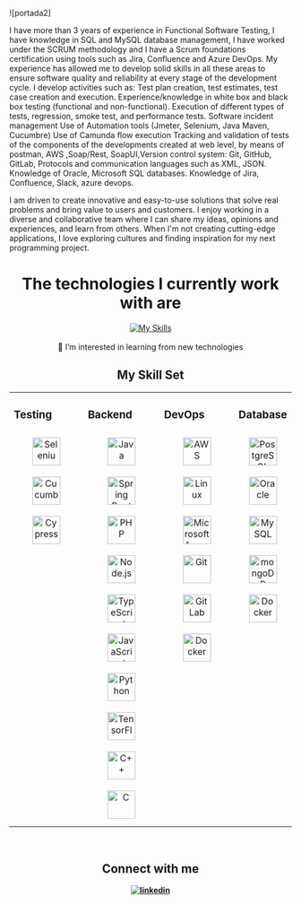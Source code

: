 ![portada2]

I have more than 3 years of experience in Functional Software Testing, I have knowledge in SQL and MySQL database management, I have worked under the SCRUM methodology and I have a Scrum foundations certification using tools such as Jira, Confluence and Azure DevOps. My experience has allowed me to develop solid skills in all these areas to ensure software quality and reliability at every stage of the development cycle.
I develop activities such as:
Test plan creation, test estimates, test case creation and execution.
Experience/knowledge in white box and black box testing (functional and non-functional).
Execution of different types of tests, regression, smoke test, and performance tests.
Software incident management
Use of Automation tools (Jmeter, Selenium, Java Maven, Cucumbre)
Use of Camunda flow execution 
Tracking and validation of tests of the components of the developments created at web level, by means of postman, AWS ,Soap/Rest, SoapUI,Version control system: Git, GitHub, GitLab, Protocols and communication languages such as XML, JSON.
Knowledge of Oracle, Microsoft SQL databases.
Knowledge of Jira, Confluence, Slack, azure devops.

I am driven to create innovative and easy-to-use solutions that solve real problems and bring value to users and customers. I enjoy working in a diverse and collaborative team where I can share my ideas, opinions and experiences, and learn from others. When I'm not creating cutting-edge applications, I love exploring cultures and finding inspiration for my next programming project.

<div align="center"> <h1> <strong> The technologies I currently work with are </strong> </h1> </div>   

<p align="center">
   <a href="https://skillicons.dev">
    <img src="https://skillicons.dev/icons?i=ts,aws,git,postgres,selenium,postman" alt="My Skills">
  </a>
  <br><br>
  👀 I’m interested in learning from new technologies
</p>

<div align="center"> <h2> <strong> My Skill Set <strong/></h2></div>

<table><tr><td valign="top" width="33%">

### Testing
<div align="center">  
<img style="margin: 10px" src="https://user-images.githubusercontent.com/25181517/184103699-d1b83c07-2d83-4d99-9a1e-83bd89e08117.png" alt="Selenium" height="50" />
<img style="margin: 10px" src="https://user-images.githubusercontent.com/25181517/184117353-4b437677-c4bb-4f4c-b448-af4920576732.png" alt="Cucumber" height="50" />
<img style="margin: 10px" src="https://user-images.githubusercontent.com/68279555/200387386-276c709f-380b-46cc-81fd-f292985927a8.png" alt="Cypress" height="50" />  
</div>

</td><td valign="top" width="33%">

### Backend  
<div align="center">
<img style="margin: 10px" src="https://profilinator.rishav.dev/skills-assets/java-original.svg" alt="Java" height="50" />
<img style="margin: 10px" src="https://profilinator.rishav.dev/skills-assets/springio-icon.svg" alt="Spring Boot" height="50" />
<img style="margin: 10px" src="https://profilinator.rishav.dev/skills-assets/php-original.svg" alt="PHP" height="50" />
<img style="margin: 10px" src="https://profilinator.rishav.dev/skills-assets/nodejs-original-wordmark.svg" alt="Node.js" height="50" /> 
<img style="margin: 10px" src="https://profilinator.rishav.dev/skills-assets/typescript-original.svg" alt="TypeScript" height="50" />  
<img style="margin: 10px" src="https://profilinator.rishav.dev/skills-assets/javascript-original.svg" alt="JavaScript" height="50" />  
<img style="margin: 10px" src="https://profilinator.rishav.dev/skills-assets/python-original.svg" alt="Python" height="50" />
<img style="margin: 10px" src="https://profilinator.rishav.dev/skills-assets/tensorflow-icon.svg" alt="TensorFlow" height="50" /> 
<img style="margin: 10px" src="https://profilinator.rishav.dev/skills-assets/cplusplus-original.svg" alt="C++" height="50" />
<img style="margin: 10px" src="https://profilinator.rishav.dev/skills-assets/c-original.svg" alt="C" height="50" />
</div>

</td><td valign="top" width="33%">

### DevOps  
<div align="center">  
<img style="margin: 10px" src="https://profilinator.rishav.dev/skills-assets/amazonwebservices-original-wordmark.svg" alt="AWS" height="50" />    
<img style="margin: 10px" src="https://profilinator.rishav.dev/skills-assets/linux-original.svg" alt="Linux" height="50" />  
<img style="margin: 10px" src="https://user-images.githubusercontent.com/25181517/183911544-95ad6ba7-09bf-4040-ac44-0adafedb9616.png" alt="Microsoft Azure" height="50" />  
<img style="margin: 10px" src="https://profilinator.rishav.dev/skills-assets/git-scm-icon.svg" alt="Git" height="50" />
<img style="margin: 10px" src="https://profilinator.rishav.dev/skills-assets/gitlab.svg" alt="GitLab" height="50" />
<img style="margin: 10px" src="https://profilinator.rishav.dev/skills-assets/docker-original-wordmark.svg" alt="Docker" height="50" />
</div>

</td><td valign="top" width="33%">

### Database
<div align="center">  
<img style="margin: 10px" src="https://user-images.githubusercontent.com/25181517/117208740-bfb78400-adf5-11eb-97bb-09072b6bedfc.png" alt="PostgreSQL" height="50" />    
<img style="margin: 10px" src="https://user-images.githubusercontent.com/25181517/117208736-bdedc080-adf5-11eb-912f-61c7d43705f6.png" alt="Oracle" height="50" />  
<img style="margin: 10px" src="https://user-images.githubusercontent.com/25181517/183896128-ec99105a-ec1a-4d85-b08b-1aa1620b2046.png" alt="MySQL" height="50" />
<img style="margin: 10px" src="https://user-images.githubusercontent.com/25181517/182884177-d48a8579-2cd0-447a-b9a6-ffc7cb02560e.png" alt="mongoDB" height="50" />
<img style="margin: 10px" src="https://profilinator.rishav.dev/skills-assets/docker-original-wordmark.svg" alt="Docker" height="50" />
</div>

</td></tr></table>
  
<br/>

<div align="center"> <h2> <strong> Connect with me <strong/></h2></div>
<div align="center">

<a href="https://www.linkedin.com/in/dayanna-rodriguez-reyes/" target="_blank">
<img src=https://img.shields.io/badge/linkedin-%231E77B5.svg?&style=for-the-badge&logo=linkedin&logoColor=white alt=linkedin style="margin-bottom: 5px;" />
</a> 
</div>
